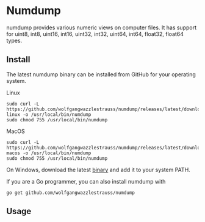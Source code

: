 # Numdump

numdump provides various numeric views on computer files. It has support for
uint8, int8, uint16, int16, uint32, int32, uint64, int64, float32, float64
types.

## Install

The latest numdump binary can be installed from GitHub for your operating system.

Linux
```console
sudo curl -L https://github.com/wolfgangwazzlestrauss/numdump/releases/latest/download/numdump-linux -o /usr/local/bin/numdump
sudo chmod 755 /usr/local/bin/numdump
```

MacOS
```console
sudo curl -L https://github.com/wolfgangwazzlestrauss/numdump/releases/latest/download/numdump-macos -o /usr/local/bin/numdump
sudo chmod 755 /usr/local/bin/numdump
```

On Windows, download the latest
[binary](https://github.com/wolfgangwazzlestrauss/numdump/releases/latest/download/numdump-windows.exe)
and add it to your system PATH.

If you are a Go programmer, you can also install numdump with

```console
go get github.com/wolfgangwazzlestrauss/numdump
```

## Usage
